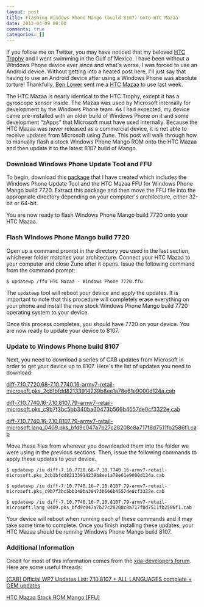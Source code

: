 ```yaml
---
layout: post
title: Flashing Windows Phone Mango (build 8107) onto HTC Mazaa
date: 2012-04-09 00:00
comments: true
categories: []
---
```

<p>If you follow me on Twitter, you may have noticed that my beloved <a href="http://www.htc.com/us/products/trophy-verizon/" target="_blank">HTC Trophy</a> and I went swimming in the Gulf of Mexico. I have been without a Windows Phone device ever since and what's worse, I was forced to use an Android device. Without getting into a heated post here, I'll just say that having to use an Android device after using a Windows Phone was absolute torture! Thankfully, <a href="http://twitter.com/benlower" target="_blank">Ben Lower</a> sent me a <a href="http://www.xda-developers.com/windows-mobile/xda-developers-exclusive-first-leaked-pics-of-htc-mazaa/" target="_blank">HTC Mazaa</a> to use last week.</p>

<p>The HTC Mazaa is nearly identical to the HTC Trophy, except it has a gyroscope sensor inside. The Mazaa was used by Microsoft internally for development by the Windows Phone team. As I had expected, my device came pre-installed with an older build of Windows Phone on it and some development &ldquo;zApps&rdquo; that Microsoft must have used internally. Because the HTC Mazaa was never released as a commercial device, it is not able to receive updates from Microsoft using Zune. This post will walk through how to manually flash a stock Windows Phone Mango ROM onto the HTC Mazaa and then update it to the latest 8107 build of Mango.</p>

<h3>Download Windows Phone Update Tool and FFU</h3>

<p>To begin, download this <a href="http://files.mbmccormick.com/HTC Mazaa - Stock Mango.zip" target="_blank">package</a> that I have created which includes the Windows Phone Update Tool and the HTC Mazaa FFU for Windows Phone Mango build 7720. Extract this package and then move the FFU file into the appropriate directory depending on your computer's architecture, either 32-bit or 64-bit.</p>

<p>You are now ready to flash Windows Phone Mango build 7720 onto your HTC Mazaa.</p>

<h3>Flash Windows Phone Mango build 7720</h3>

<p>Open up a command prompt in the directory you used in the last section, whichever folder matches your architecture. Connect your HTC Mazaa to your computer and close Zune after it opens. Issue the following command from the command prompt:</p>

<p><code>$ updatewp /ffu HTC Mazaa - Windows Phone 7720.ffu</code></p>

<p>The <code>updatewp</code> tool will reboot your device and apply the updates. It is important to note that this procedure will completely erase everything on your phone and install the new stock Windows Phone Mango build 7720 operating system to your device.</p>

<p>Once this process completes, you should have 7720 on your device. You are now ready to update your device to 8107.</p>

<h3>Update to Windows Phone build 8107</h3>

<p>Next, you need to download a series of CAB updates from Microsoft in order to get your device up to 8107. Here's the list of updates you need to download:</p>

<p><a href="http://download.windowsupdate.com/msdownload/update/software/dflt/2011/10/diff-7.10.7720.68-7.10.7740.16-armv7-retail-microsoft.pks_2cb1bfdd82133914239b8ee1a78e61e9000d124a.cab" target="_blank">diff-7.10.7720.68-7.10.7740.16-armv7-retail-microsoft.pks_2cb1bfdd82133914239b8ee1a78e61e9000d124a.cab</a></p>

<p><a href="http://download.windowsupdate.com/msdownload/update/software/dflt/2011/12/diff-7.10.7740.16-7.10.8107.79-armv7-retail-microsoft.pks_c9b7f3bc5bb340ba30473b566b4557de0cf3322e.cab" target="_blank">diff-7.10.7740.16-7.10.8107.79-armv7-retail-microsoft.pks_c9b7f3bc5bb340ba30473b566b4557de0cf3322e.cab</a></p>

<p><a href="http://download.windowsupdate.com/msdownload/update/software/dflt/2011/12/diff-7.10.7740.16-7.10.8107.79-armv7-retail-microsoft.lang_0409.pks_bfd9c047a7b27c28208c8a717f8d7511fb2586f1.cab" target="_blank">diff-7.10.7740.16-7.10.8107.79-armv7-retail-microsoft.lang_0409.pks_bfd9c047a7b27c28208c8a717f8d7511fb2586f1.cab</a></p>

<p>Move these files from wherever you downloaded them into the folder we were using in the previous sections. Then, issue the following commands to apply these updates to your device.</p>

<p><code>$ updatewp /iu diff-7.10.7720.68-7.10.7740.16-armv7-retail-microsoft.pks_2cb1bfdd82133914239b8ee1a78e61e9000d124a.cab</code></p>

<p><code>$ updatewp /iu diff-7.10.7740.16-7.10.8107.79-armv7-retail-microsoft.pks_c9b7f3bc5bb340ba30473b566b4557de0cf3322e.cab</code></p>

<p><code>$ updatewp /iu diff-7.10.7740.16-7.10.8107.79-armv7-retail-microsoft.lang_0409.pks_bfd9c047a7b27c28208c8a717f8d7511fb2586f1.cab</code></p>

<p>Your device will reboot when running each of these commands and it may take some time to complete. Once you finish installing these updates, your HTC Mazaa should be running Windows Phone Mango build 8107.</p>

<h3>Additional Information</h3>

<p>Credit for most of this information comes from the <a href="http://forum.xda-developers.com" target="_blank">xda-developers forum</a>. Here are some useful threads:</p>

<p><a href="http://forum.xda-developers.com/showthread.php?t=1306415" target="_blank">[CAB] Official WP7 Updates List: 7.10.8107 + ALL LANGUAGES complete + OEM updates</a></p>

<p><a href="http://forum.xda-developers.com/showthread.php?t=1447231 target="_blank">HTC Mazaa Stock ROM Mango [FFU]</a></p>
